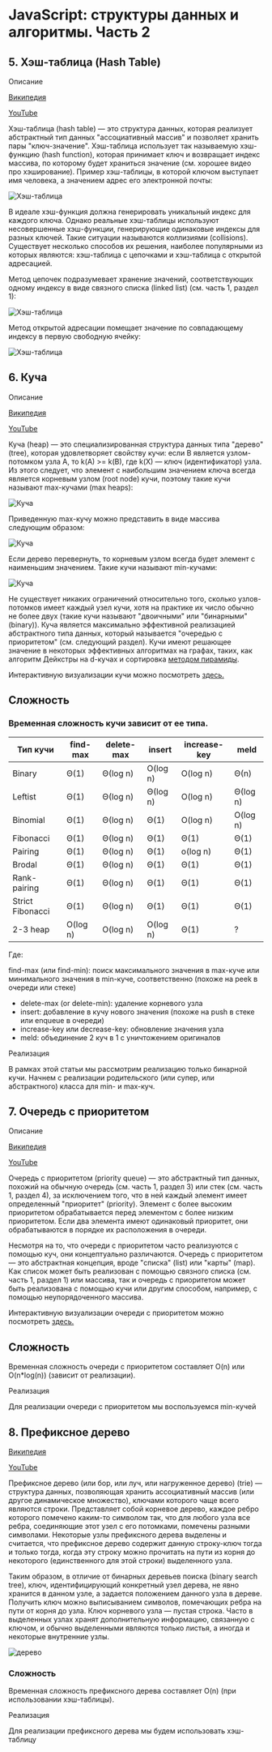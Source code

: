 # JavaScript: структуры данных и алгоритмы. Часть 2

## 5. Хэш-таблица (Hash Table)

Описание

[Википедия](https://ru.wikipedia.org/wiki/%D0%A5%D0%B5%D1%88-%D1%82%D0%B0%D0%B1%D0%BB%D0%B8%D1%86%D0%B0)

[YouTube](https://www.youtube.com/watch?v=cWbuK7C13HQ)

Хэш-таблица (hash table) — это структура данных, которая реализует абстрактный тип данных "ассоциативный массив" и позволяет хранить пары "ключ-значение". Хэш-таблица использует так называемую хэш-функцию (hash function), которая принимает ключ и возвращает индекс массива, по которому будет храниться значение (см. хорошее видео про хэширование). Пример хэш-таблицы, в которой ключом выступает имя человека, а значением адрес его электронной почты:

![Хэш-таблица](https://habrastorage.org/r/w1560/webt/rx/lo/u4/rxlou4t-at0bmzeeno2bll_2igs.png)

В идеале хэш-функция должна генерировать уникальный индекс для каждого ключа. Однако реальные хэш-таблицы используют несовершенные хэш-функции, генерирующие одинаковые индексы для разных ключей. Такие ситуации называются коллизиями (collisions). Существует несколько способов их решения, наиболее популярными из которых являются: хэш-таблица с цепочками и хэш-таблица с открытой адресацией.


Метод цепочек подразумевает хранение значений, соответствующих одному индексу в виде связного списка (linked list) (см. часть 1, раздел 1):

![Хэш-таблица](https://habrastorage.org/r/w1560/webt/et/dn/jw/etdnjwllpuzxjxnp4l5uwjvqk0i.png)

Метод открытой адресации помещает значение по совпадающему индексу в первую свободную ячейку:

![Хэш-таблица](https://habrastorage.org/r/w1560/webt/oi/io/li/oiiolihgcyn10bwjxkj4zhtqkcc.png)


## 6. Куча

Описание

[Википедия](https://ru.wikipedia.org/wiki/%D0%9A%D1%83%D1%87%D0%B0_(%D1%81%D1%82%D1%80%D1%83%D0%BA%D1%82%D1%83%D1%80%D0%B0_%D0%B4%D0%B0%D0%BD%D0%BD%D1%8B%D1%85))

[YouTube](https://www.youtube.com/watch?v=bO6h0NbbUEg)

Куча (heap) — это специализированная структура данных типа "дерево" (tree), которая удовлетворяет свойству кучи: если B является узлом-потомком узла A, то k(A) >= k(B), где k(X) — ключ (идентификатор) узла. Из этого следует, что элемент с наибольшим значением ключа всегда является корневым узлом (root node) кучи, поэтому такие кучи называют max-кучами (max heaps):

![Куча](https://habrastorage.org/r/w1560/webt/oj/f2/tw/ojf2tw7pyohegjkuug9tbqbwyre.png)

Приведенную max-кучу можно представить в виде массива следующим образом:

![Куча](https://habrastorage.org/r/w1560/webt/ra/er/en/raerencrfmantpcrfbgdc6iqmji.png)

Если дерево перевернуть, то корневым узлом всегда будет элемент с наименьшим значением. Такие кучи называют min-кучами:

![Куча](https://habrastorage.org/r/w1560/webt/ir/5v/rd/ir5vrdxssdly_uih82hq7slokr4.png)

Не существует никаких ограничений относительно того, сколько узлов-потомков имеет каждый узел кучи, хотя на практике их число обычно не более двух (такие кучи называют "двоичными" или "бинарными" (binary)). Куча является максимально эффективной реализацией абстрактного типа данных, который называется "очередью с приоритетом" (см. следующий раздел). Кучи имеют решающее значение в некоторых эффективных алгоритмах на графах, таких, как алгоритм Дейкстры на d-кучах и сортировка [методом пирамиды](https://ru.wikipedia.org/wiki/%D0%9F%D0%B8%D1%80%D0%B0%D0%BC%D0%B8%D0%B4%D0%B0%D0%BB%D1%8C%D0%BD%D0%B0%D1%8F_%D1%81%D0%BE%D1%80%D1%82%D0%B8%D1%80%D0%BE%D0%B2%D0%BA%D0%B0).

Интерактивную визуализации кучи можно посмотреть [здесь.](https://www.cs.usfca.edu/~galles/JavascriptVisual/Heap.html)


## Сложность

### Временная сложность кучи зависит от ее типа.

|Тип кучи        |	find-max|	delete-max|	insert | increase-key|	meld |
|--------------- |----------|-------------|--------|-------------|-------|
|Binary	         |Θ(1)	    |Θ(log n)     |O(log n)|	O(log n)|	Θ(n) |
|Leftist         |Θ(1)	    |Θ(log n)	  |Θ(log n)|	O(log n)|Θ(log n)|
|Binomial        |Θ(1)	    |Θ(log n)	  |Θ(1)	   |    O(log n)|O(log n)|
|Fibonacci       |	Θ(1)	|Θ(log n)	  |Θ(1)	   |        Θ(1)|	 Θ(1)|
|Pairing         |	Θ(1)	|Θ(log n)	  |Θ(1)	   |    o(log n)|	 Θ(1)|
|Brodal          |	Θ(1)	|Θ(log n)	  |Θ(1)	   |        Θ(1)|	Θ(1) |
|Rank-pairing	 |Θ(1)	    |Θ(log n)	  |Θ(1)	   |        Θ(1)|	Θ(1) |
|Strict Fibonacci|	Θ(1)	|Θ(log n)	  |Θ(1)    |        Θ(1)| 	Θ(1) |
|2-3 heap	     |O(log n)	|O(log n)	  |O(log n)|	    Θ(1)|	?    |

Где:


find-max (или find-min): поиск максимального значения в max-куче или минимального значения в min-куче, соответственно (похоже на peek в очереди или стеке)
- delete-max (or delete-min): удаление корневого узла
- insert: добавление в кучу нового значения (похоже на push в стеке или enqueue в очереди)
- increase-key или decrease-key: обновление значения узла
- meld: объединение 2 куч в 1 с уничтожением оригиналов

Реализация

В рамках этой статьи мы рассмотрим реализацию только бинарной кучи.
Начнем с реализации родительского (или супер, или абстрактного) класса для min- и max-куч.

## 7. Очередь с приоритетом

Описание

[Википедия](https://ru.wikipedia.org/wiki/%D0%9E%D1%87%D0%B5%D1%80%D0%B5%D0%B4%D1%8C_%D1%81_%D0%BF%D1%80%D0%B8%D0%BE%D1%80%D0%B8%D1%82%D0%B5%D1%82%D0%BE%D0%BC_(%D0%BF%D1%80%D0%BE%D0%B3%D1%80%D0%B0%D0%BC%D0%BC%D0%B8%D1%80%D0%BE%D0%B2%D0%B0%D0%BD%D0%B8%D0%B5))

[YouTube](https://www.youtube.com/watch?v=y_2toG5-j_M)

Очередь с приоритетом (priority queue) — это абстрактный тип данных, похожий на обычную очередь (см. часть 1, раздел 3) или стек (см. часть 1, раздел 4), за исключением того, что в ней каждый элемент имеет определенный "приоритет" (priority). Элемент с более высоким приоритетом обрабатывается перед элементом с более низким приоритетом. Если два элемента имеют одинаковый приоритет, они обрабатываются в порядке их расположения в очереди.


Несмотря на то, что очереди с приоритетом часто реализуются с помощью куч, они концептуально различаются. Очередь с приоритетом — это абстрактная концепция, вроде "списка" (list) или "карты" (map). Как список может быть реализован с помощью связного списка (см. часть 1, раздел 1) или массива, так и очередь с приоритетом может быть реализована с помощью кучи или другим способом, например, с помощью неупорядоченного массива.


Интерактивную визуализации очереди с приоритетом можно посмотреть [здесь.](https://priority-queue-visualizer.vercel.app/)

## Сложность

Временная сложность очереди с приоритетом составляет O(n) или O(n*log(n)) (зависит от реализации).

Реализация

Для реализации очереди с приоритетом мы воспользуемся min-кучей


## 8. Префиксное дерево

[Википедия](https://ru.wikipedia.org/wiki/%D0%9F%D1%80%D0%B5%D1%84%D0%B8%D0%BA%D1%81%D0%BD%D0%BE%D0%B5_%D0%B4%D0%B5%D1%80%D0%B5%D0%B2%D0%BE)

[YouTube](https://www.youtube.com/watch?v=fqfkeJ09G0c)

Префиксное дерево (или бор, или луч, или нагруженное дерево) (trie) — структура данных, позволяющая хранить ассоциативный массив (или другое динамическое множество), ключами которого чаще всего являются строки. Представляет собой корневое дерево, каждое ребро которого помечено каким-то символом так, что для любого узла все ребра, соединяющие этот узел с его потомками, помечены разными символами. Некоторые узлы префиксного дерева выделены и считается, что префиксное дерево содержит данную строку-ключ тогда и только тогда, когда эту строку можно прочитать на пути из корня до некоторого (единственного для этой строки) выделенного узла.


Таким образом, в отличие от бинарных деревьев поиска (binary search tree), ключ, идентифицирующий конкретный узел дерева, не явно хранится в данном узле, а задается положением данного узла в дереве. Получить ключ можно выписыванием символов, помечающих ребра на пути от корня до узла. Ключ корневого узла — пустая строка. Часто в выделенных узлах хранят дополнительную информацию, связанную с ключом, и обычно выделенными являются только листья, а иногда и некоторые внутренние узлы.

![дерево](https://habrastorage.org/r/w1560/webt/tk/yc/-w/tkyc-wz6y5jcnie6zzpjpsk3_oi.png)

### Сложность


Временная сложность префиксного дерева составляет O(n) (при использовании хэш-таблицы).


Реализация


Для реализации префиксного дерева мы будем использовать хэш-таблицу
